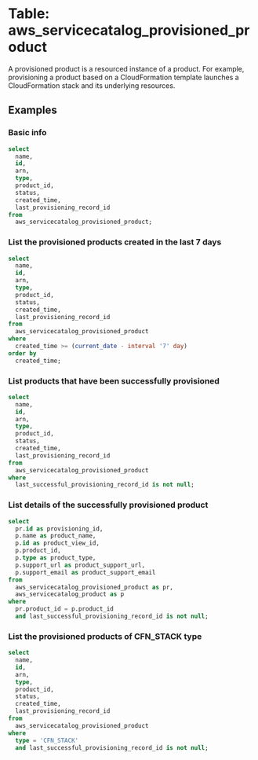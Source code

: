# Table: aws_servicecatalog_provisioned_product

A provisioned product is a resourced instance of a product. For example, provisioning a product based on a CloudFormation template launches a CloudFormation stack and its underlying resources.

## Examples

### Basic info

```sql
select
  name,
  id,
  arn,
  type,
  product_id,
  status,
  created_time,
  last_provisioning_record_id
from
  aws_servicecatalog_provisioned_product;
```

### List the provisioned products created in the last 7 days

```sql
select
  name,
  id,
  arn,
  type,
  product_id,
  status,
  created_time,
  last_provisioning_record_id
from
  aws_servicecatalog_provisioned_product
where
  created_time >= (current_date - interval '7' day)
order by
  created_time;
```

### List products that have been successfully provisioned

```sql
select
  name,
  id,
  arn,
  type,
  product_id,
  status,
  created_time,
  last_provisioning_record_id
from
  aws_servicecatalog_provisioned_product
where
  last_successful_provisioning_record_id is not null;
```

### List details of the successfully provisioned product

```sql
select
  pr.id as provisioning_id,
  p.name as product_name,
  p.id as product_view_id,
  p.product_id,
  p.type as product_type,
  p.support_url as product_support_url,
  p.support_email as product_support_email
from
  aws_servicecatalog_provisioned_product as pr,
  aws_servicecatalog_product as p
where
  pr.product_id = p.product_id
  and last_successful_provisioning_record_id is not null;
```

### List the provisioned products of CFN_STACK type

```sql
select
  name,
  id,
  arn,
  type,
  product_id,
  status,
  created_time,
  last_provisioning_record_id
from
  aws_servicecatalog_provisioned_product
where
  type = 'CFN_STACK'
  and last_successful_provisioning_record_id is not null;
```
